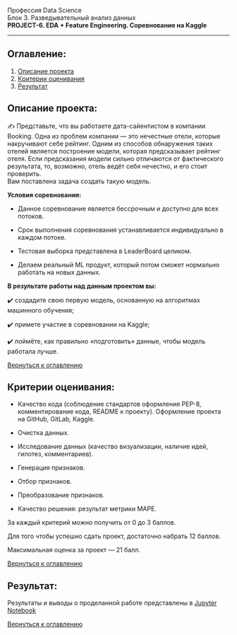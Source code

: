 Профессия Data Science  
Блок 3. Разведывательный анализ данных  
**PROJECT-6. EDA + Feature Engineering. Соревнование на Kaggle**

---

## **Оглавление:**

1. [Описание проекта](#Описание-проекта)
2. [Критерии оценивания](#Критерии-оценивания)
3. [Результат](#Результат)

## Описание проекта:

✍ Представьте, что вы работаете дата-сайентистом в компании Booking. Одна из проблем компании — это нечестные отели, которые накручивают себе рейтинг. Одним из способов обнаружения таких отелей является построение модели, которая предсказывает рейтинг отеля. Если предсказания модели сильно отличаются от фактического результата, то, возможно, отель ведёт себя нечестно, и его стоит проверить.  
Вам поставлена задача создать такую модель.

**Условия соревнования:**

- Данное соревнование является бессрочным и доступно для всех потоков.

- Срок выполнения соревнования устанавливается индивидуально в каждом потоке.

- Тестовая выборка представлена в LeaderBoard целиком.

- Делаем реальный ML продукт, который потом сможет нормально работать на новых данных.

**В результате работы над данным проектом вы:**

✔️ создадите свою первую модель, основанную на алгоритмах машинного обучения;

✔️ примете участие в соревновании на Kaggle;

✔️ поймёте, как правильно «подготовить» данные, чтобы модель работала лучше.

[Вернуться к оглавлению](#Оглавление)

## Критерии оценивания:

- Качество кода (соблюдение стандартов оформления PEP-8,
комментирование кода, README к проекту). Оформление проекта
на GitHub, GitLab, Kaggle.

- Очистка данных.

- Исследование данных (качество визуализации,
наличие идей, гипотез, комментариев).

- Генерация признаков.

- Отбор признаков.

- Преобразование признаков.

- Качество решения: результат метрики MAPE.

За каждый критерий можно получить от 0 до 3 баллов.

Для того чтобы успешно сдать проект, достаточно набрать 12 баллов.

Максимальная оценка за проект — 21 балл.

[Вернуться к оглавлению](#Оглавление)

## Результат:

Результаты и выводы о проделанной работе представлены в [Jupyter Notebook](https://github.com/Irina-Kondratenko/SkillFactory/blob/main/Homework/Project_6/eda-booking.ipynb)

[Вернуться к оглавлению](#Оглавление)